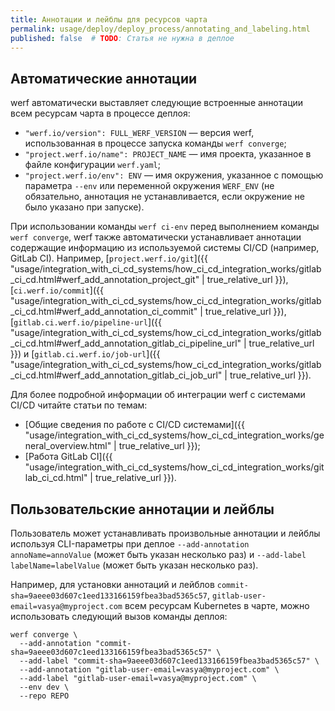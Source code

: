 ```yaml
---
title: Аннотации и лейблы для ресурсов чарта
permalink: usage/deploy/deploy_process/annotating_and_labeling.html
published: false  # TODO: Статья не нужна в деплое
---
```


## Автоматические аннотации

werf автоматически выставляет следующие встроенные аннотации всем ресурсам чарта в процессе деплоя:

 * `"werf.io/version": FULL_WERF_VERSION` — версия werf, использованная в процессе запуска команды `werf converge`;
 * `"project.werf.io/name": PROJECT_NAME` — имя проекта, указанное в файле конфигурации `werf.yaml`;
 * `"project.werf.io/env": ENV` — имя окружения, указанное с помощью параметра `--env` или переменной окружения `WERF_ENV` (не обязательно, аннотация не устанавливается, если окружение не было указано при запуске).

При использовании команды `werf ci-env` перед выполнением команды `werf converge`, werf также автоматически устанавливает аннотации содержащие информацию из используемой системы CI/CD (например, GitLab CI).
Например, [`project.werf.io/git`]({{ "usage/integration_with_ci_cd_systems/how_ci_cd_integration_works/gitlab_ci_cd.html#werf_add_annotation_project_git" | true_relative_url }}), [`ci.werf.io/commit`]({{ "usage/integration_with_ci_cd_systems/how_ci_cd_integration_works/gitlab_ci_cd.html#werf_add_annotation_ci_commit" | true_relative_url }}), [`gitlab.ci.werf.io/pipeline-url`]({{ "usage/integration_with_ci_cd_systems/how_ci_cd_integration_works/gitlab_ci_cd.html#werf_add_annotation_gitlab_ci_pipeline_url" | true_relative_url }}) и [`gitlab.ci.werf.io/job-url`]({{ "usage/integration_with_ci_cd_systems/how_ci_cd_integration_works/gitlab_ci_cd.html#werf_add_annotation_gitlab_ci_job_url" | true_relative_url }}).

Для более подробной информации об интеграции werf с системами CI/CD читайте статьи по темам:

 * [Общие сведения по работе с CI/CD системами]({{ "usage/integration_with_ci_cd_systems/how_ci_cd_integration_works/general_overview.html" | true_relative_url }});
 * [Работа GitLab CI]({{ "usage/integration_with_ci_cd_systems/how_ci_cd_integration_works/gitlab_ci_cd.html" | true_relative_url }}).

## Пользовательские аннотации и лейблы

Пользователь может устанавливать произвольные аннотации и лейблы используя CLI-параметры при деплое `--add-annotation annoName=annoValue` (может быть указан несколько раз) и `--add-label labelName=labelValue` (может быть указан несколько раз).

Например, для установки аннотаций и лейблов `commit-sha=9aeee03d607c1eed133166159fbea3bad5365c57`, `gitlab-user-email=vasya@myproject.com` всем ресурсам Kubernetes в чарте, можно использовать следующий вызов команды деплоя:

```shell
werf converge \
  --add-annotation "commit-sha=9aeee03d607c1eed133166159fbea3bad5365c57" \
  --add-label "commit-sha=9aeee03d607c1eed133166159fbea3bad5365c57" \
  --add-annotation "gitlab-user-email=vasya@myproject.com" \
  --add-label "gitlab-user-email=vasya@myproject.com" \
  --env dev \
  --repo REPO
```
